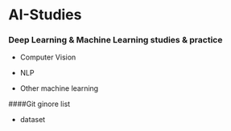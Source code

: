 # AI-Studies
### Deep Learning &amp; Machine Learning studies &amp; practice
* Computer Vision

* NLP

* Other machine learning
  
  
####Git ginore list
- dataset

